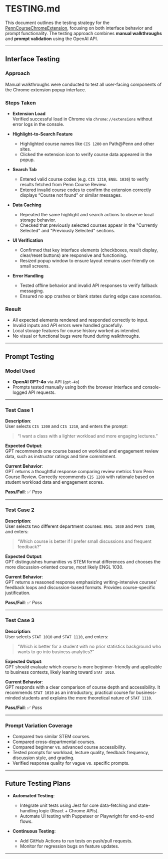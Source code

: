 # TESTING.md

This document outlines the testing strategy for the [PennCourseChromeExtension](https://github.com/maria-i-ramos/PennCourseChromeExtension), focusing on both interface behavior and prompt functionality. The testing approach combines **manual walkthroughs** and **prompt validation** using the OpenAI API.

---

## Interface Testing

### Approach
Manual walkthroughs were conducted to test all user-facing components of the Chrome extension popup interface.

### Steps Taken
- **Extension Load**  
  Verified successful load in Chrome via `chrome://extensions` without error logs in the console.

- **Highlight-to-Search Feature**  
  - Highlighted course names like `CIS 1200` on Path@Penn and other sites.
  - Clicked the extension icon to verify course data appeared in the popup.

- **Search Tab**  
  - Entered valid course codes (e.g. `CIS 1210`, `ENGL 1030`) to verify results fetched from Penn Course Review.
  - Entered invalid course codes to confirm the extension correctly displays “Course not found” or similar messages.

- **Data Caching**  
  - Repeated the same highlight and search actions to observe local storage behavior.
  - Checked that previously selected courses appear in the "Currently Selected" and "Previously Selected" sections.

- **UI Verification**  
  - Confirmed that key interface elements (checkboxes, result display, clear/reset buttons) are responsive and functioning.
  - Resized popup window to ensure layout remains user-friendly on small screens.

- **Error Handling**  
  - Tested offline behavior and invalid API responses to verify fallback messaging.
  - Ensured no app crashes or blank states during edge case scenarios.

### Result
- All expected elements rendered and responded correctly to input.
- Invalid inputs and API errors were handled gracefully.
- Local storage features for course history worked as intended.
- No visual or functional bugs were found during walkthroughs.

---

## Prompt Testing

### Model Used
- **OpenAI GPT-4o** via API (`gpt-4o`)
- Prompts tested manually using both the browser interface and console-logged API requests.

---

### Test Case 1

**Description**:  
User selects `CIS 1200` and `CIS 1210`, and enters the prompt:  
> “I want a class with a lighter workload and more engaging lectures.”

**Expected Output**:  
GPT recommends one course based on workload and engagement review data, such as instructor ratings and time commitment.

**Current Behavior**:  
GPT returns a thoughtful response comparing review metrics from Penn Course Review. Correctly recommends `CIS 1200` with rationale based on student workload data and engagement scores.

**Pass/Fail**: ✅ *Pass*

---

### Test Case 2

**Description**:  
User selects two different department courses: `ENGL 1030` and `PHYS 1500`, and enters:  
> “Which course is better if I prefer small discussions and frequent feedback?”

**Expected Output**:  
GPT distinguishes humanities vs STEM format differences and chooses the more discussion-oriented course, most likely ENGL 1030.

**Current Behavior**:  
GPT returns a reasoned response emphasizing writing-intensive courses’ feedback loops and discussion-based formats. Provides course-specific justification.

**Pass/Fail**: ✅ *Pass*

---

### Test Case 3

**Description**:  
User selects `STAT 1010` and `STAT 1110`, and enters:  
> “Which is better for a student with no prior statistics background who wants to go into business analytics?”

**Expected Output**:  
GPT should evaluate which course is more beginner-friendly and applicable to business contexts, likely leaning toward `STAT 1010`.

**Current Behavior**:  
GPT responds with a clear comparison of course depth and accessibility. It recommends `STAT 1010` as an introductory, practical course for business-minded students and explains the more theoretical nature of `STAT 1110`.

**Pass/Fail**: ✅ *Pass*

---

### Prompt Variation Coverage
- Compared two similar STEM courses.
- Compared cross-departmental courses.
- Compared beginner vs. advanced course accessibility.
- Tested prompts for workload, lecture quality, feedback frequency, discussion style, and grading.
- Verified response quality for vague vs. specific prompts.

---

## Future Testing Plans

- **Automated Testing**:
  - Integrate unit tests using Jest for core data-fetching and state-handling logic (React + Chrome APIs).
  - Automate UI testing with Puppeteer or Playwright for end-to-end flows.

- **Continuous Testing**:
  - Add GitHub Actions to run tests on push/pull requests.
  - Monitor for regression bugs on feature updates.

---
